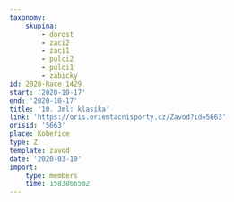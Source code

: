 ```yaml
---
taxonomy:
    skupina:
        - dorost
        - zaci2
        - zaci1
        - pulci2
        - pulci1
        - zabicky
id: 2020-Race_1429
start: '2020-10-17'
end: '2020-10-17'
title: '10. Jml: klasika'
link: 'https://oris.orientacnisporty.cz/Zavod?id=5663'
orisid: '5663'
place: Kobeřice
type: Z
template: zavod
date: '2020-03-10'
import:
    type: members
    time: 1583866502
---
```

